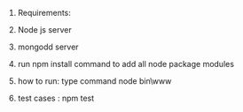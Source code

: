 1. Requirements:

1. Node js server
2. mongodd server
3. run npm install command to add all node package modules



2. how to run:
type command
node bin\www


3. test cases :
npm test


